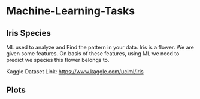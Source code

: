 # Machine-Learning-Tasks

## Iris Species
ML used to analyze and Find the pattern in your data. 
Iris is a flower. We are given some features. On basis of these features, using ML we need to predict we species this flower belongs to. 

Kaggle Dataset Link: https://www.kaggle.com/uciml/iris

## Plots

